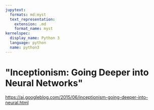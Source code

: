 ```yaml
---
jupytext:
  formats: md:myst
  text_representation:
    extension: .md
    format_name: myst
kernelspec:
  display_name: Python 3
  language: python
  name: python3
---
```


# "Inceptionism: Going Deeper into Neural Networks"

https://ai.googleblog.com/2015/06/inceptionism-going-deeper-into-neural.html